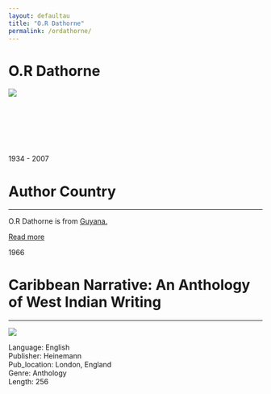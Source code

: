 ```yaml
---
layout: defaultau
title: "O.R Dathorne"
permalink: /ordathorne/
---
```

<!-- partial:index.partial.html -->
<div class="content">
    <h1>O.R Dathorne</h1>
    <div class="quote">
        <div><img src="https://scontent-sju1-1.xx.fbcdn.net/v/t1.6435-9/90242236_2931313790262745_4096025785238814720_n.jpg?stp=dst-jpg_p960x960&_nc_cat=110&ccb=1-7&_nc_sid=36a2c1&_nc_ohc=THCJkNgiQb4AX_h1jnr&_nc_ht=scontent-sju1-1.xx&oh=00_AfBASu7-D7Yh7yZAu6pTmAmWmCjsCFKwNjqFC7g11ZdcqA&oe=63AEC121" class="logo"></div>
    </div>
    <div class="timeline">
        <div style="padding-bottom:100px;"></div>
        <div class="block">
            <div class="date right"><p class="right">1934 - 2007</p></div>
            <div class="dot"></div>
            <div class="left first">
            <div class="author_country">
                <h1>Author Country</h1><hr>
          <div class="aclocation">    <p>O.R Dathorne is from <a href="{{ site.baseurl }}/62">Guyana.</a></p></div>
                <div class="acreadmore"><a href="https://en.wikipedia.org/wiki/Oscar_Dathorne" target="_blank">Read more</a></div>
            </div>
            </div>
        </div>
        <div class="block">
            <div class="date right"><p class="right">1966</p></div>
            <div class="dot"></div>
            <div class="left hide">
                <h1>Caribbean Narrative: An Anthology of West Indian Writing</h1><hr>
                <p><img src="https://i.gr-assets.com/images/S/compressed.photo.goodreads.com/books/1548022079l/532794._SY475_.jpg"></p>
                <p>Language: English<br/>
                Publisher: Heinemann<br/>
                Pub_location: London, England<br/>
                Genre: Anthology<br/>
                Length: 256</p>
    </div>
</div>
<!-- partial -->
  <script src='https://cdnjs.cloudflare.com/ajax/libs/jquery/3.1.1/jquery.min.js'></script><script  src="assets/js/authorscript.js"></script>

